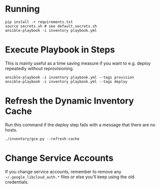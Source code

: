 # Running

```
pip install -r requirements.txt
source secrets.sh # see default.secrets.sh
ansible-playbook -i inventory playbook.yml
```

# Execute Playbook in Steps

This is mainly useful as a time saving measure if you want to
e.g. deploy repeatedly without reprovisioning.

```
ansible-playbook -i inventory playbook.yml --tags provision
ansible-playbook -i inventory playbook.yml --tags deploy
```

# Refresh the Dynamic Inventory Cache

Run this command if the deploy step fails with a message that there
are no hosts.

```
./inventory/gce.py --refresh-cache
```

# Change Service Accounts

If you change service accounts, remember to remove any
`~/.google_libcloud_auth.*` files or else you'll keep using the old
credentials.
